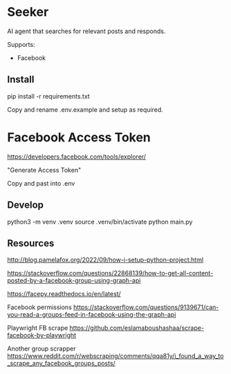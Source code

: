 # Seeker

AI agent that searches for relevant posts and responds.

Supports:

* Facebook


## Install

pip install -r requirements.txt

Copy and rename .env.example and setup as required.

# Facebook Access Token

https://developers.facebook.com/tools/explorer/

"Generate Access Token"

Copy and past into .env

## Develop

python3 -m venv .venv
source .venv/bin/activate
python main.py


## Resources

http://blog.pamelafox.org/2022/09/how-i-setup-python-project.html

https://stackoverflow.com/questions/22868139/how-to-get-all-content-posted-by-a-facebook-group-using-graph-api

https://facepy.readthedocs.io/en/latest/


Facebook permissions
https://stackoverflow.com/questions/9139671/can-you-read-a-groups-feed-in-facebook-using-the-graph-api


Playwright FB scrape
https://github.com/eslamaboushashaa/scrape-facebook-by-playwright

Another group scrapper
https://www.reddit.com/r/webscraping/comments/qqa81y/i_found_a_way_to_scrape_any_facebook_groups_posts/
